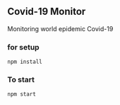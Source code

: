 ## Covid-19 Monitor

Monitoring world epidemic Covid-19

### for setup

`npm install`

### To start

`npm start`
